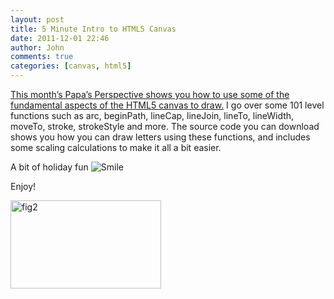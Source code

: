 ```yaml
---
layout: post
title: 5 Minute Intro to HTML5 Canvas
date: 2011-12-01 22:46
author: John
comments: true
categories: [canvas, html5]
---
```

<p><a href="http://visualstudiomagazine.com/articles/2011/12/01/working-with-the-html5-canvas.aspx">This month’s Papa’s Perspective shows you how to use some of the fundamental aspects of the HTML5 canvas to draw.</a> I go over some 101 level functions such as arc, beginPath, lineCap, lineJoin, lineTo, lineWidth, moveTo, stroke, strokeStyle and more. The source code you can download shows you how you can draw letters using these functions, and includes some scaling calculations to make it all a bit easier.</p> <p>A bit of holiday fun <img style="border-bottom-style: none; border-left-style: none; border-top-style: none; border-right-style: none" class="wlEmoticon wlEmoticon-smile" alt="Smile" src="http://images.johnpapa.net/wp-content/uploads/media/Windows-Live-Writer/HTML5-Canvas_F905/wlEmoticon-smile_2.png"></p> <p>Enjoy!</p> <p><a href="http://images.johnpapa.net/wp-content/uploads/media/Windows-Live-Writer/HTML5-Canvas_F905/fig2_2.png"><img style="background-image: none; border-bottom: 0px; border-left: 0px; padding-left: 0px; padding-right: 0px; display: inline; border-top: 0px; border-right: 0px; padding-top: 0px" title="fig2" border="0" alt="fig2" src="http://images.johnpapa.net/wp-content/uploads/media/Windows-Live-Writer/HTML5-Canvas_F905/fig2_thumb.png" width="241" height="141"></a></p>

